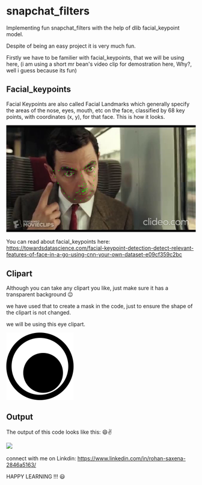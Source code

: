 # snapchat_filters

Implementing fun snapchat_filters with the help of dlib facial_keypoint model.

Despite of being an easy project it is very much fun.

Firstly we have to be familier with facial_keypoints, that we will be using here,  (i am using a short mr bean's video clip for 
demostration here, Why?, well i guess because its fun)

## Facial_keypoints
Facial Keypoints are also called Facial Landmarks which generally specify the areas of the nose, eyes, mouth, etc on the face, classified by 68 key points, with coordinates (x, y), for that face. This is how it looks.

![](https://github.com/RohanSaxena14/snapchat_filters/raw/master/data/facial_keypoints_bean.png)

You can read about facial_keypoints here: 
https://towardsdatascience.com/facial-keypoint-detection-detect-relevant-features-of-face-in-a-go-using-cnn-your-own-dataset-e09cf359c2bc

## Clipart
Although you can take any clipart you like, just make sure it has a transparent background 😉 

we have used that to create a mask in the code, just to ensure the shape of the clipart is not changed.

we will be using this eye clipart.

![](https://github.com/RohanSaxena14/snapchat_filters/raw/master/data/Eye.png)

## Output
The output of this code looks like this: 😄✌

![](https://github.com/RohanSaxena14/snapchat_filters/raw/master/data/bean_output.gif)

connect with me on Linkdin:
https://www.linkedin.com/in/rohan-saxena-2846a5163/

HAPPY LEARNING !!! 😃
